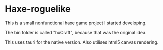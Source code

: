 # Haxe-roguelike

This is a small nonfunctional haxe game project I started developing.

The bin folder is called "hxCraft", because that was the original idea.

This uses tauri for the native version. Also utilises html5 canvas rendering.
